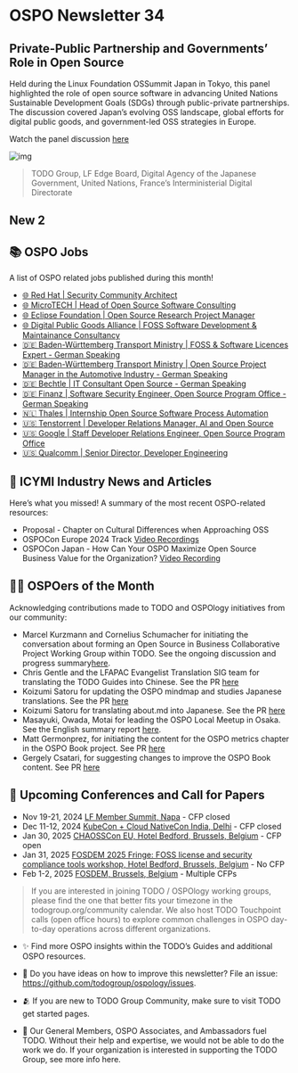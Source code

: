 # OSPO Newsletter 34

## Private-Public Partnership and Governments’ Role in Open Source

Held during the Linux Foundation OSSummit Japan in Tokyo, this panel highlighted the role of open source software in advancing United Nations Sustainable Development Goals (SDGs) through public-private partnerships. The discussion covered Japan’s evolving OSS landscape, global efforts for digital public goods, and government-led OSS strategies in Europe.

Watch the panel discussion [here](https://youtu.be/_cH0lGVRhng?si=WIEGkEWDhqxGU6yR)

![img](https://github.com/user-attachments/assets/f433972a-b036-4479-8e93-40e083c82a29)

> TODO Group, LF Edge Board, Digital Agency of the Japanese Government, United Nations, France’s Interministerial Digital Directorate

## New 2



## 📚 OSPO Jobs

A list of OSPO related jobs published during this month!

- [🌐 Red Hat | Security Community Architect](https://www.linkedin.com/jobs/view/4031099677/)
- [🌐 MicroTECH | Head of Open Source Software Consulting](https://www.linkedin.com/jobs/view/4038568229)
- [🌐 Eclipse Foundation | Open Source Research Project Manager](https://eclipsefoundation.applytojob.com/apply/l3HaziHpN9/OpenSource-Research-Project-Manager)
- [🌐 Digital Public Goods Alliance | FOSS Software Development & Maintainance Consultancy](https://link.digitalpublicgoods.net/software-development-job)
- [🇩🇪 Baden-Württemberg Transport Ministry | FOSS & Software Licences Expert - German Speaking](https://e-mobil-bw-gmbh.jobs.personio.de/job/1791038)
- [🇩🇪 Baden-Württemberg Transport Ministry | Open Source Project Manager in the Automotive Industry - German Speaking](https://e-mobil-bw-gmbh.jobs.personio.de/job/1790933)
- [🇩🇪 Bechtle | IT Consultant Open Source - German Speaking](https://jobs.bechtle.com/job/Hamburg-IT-Consultant-Open-Source-%28wmd%29-20359/776684302/ )
- [🇩🇪 Finanz | Software Security Engineer, Open Source Program Office - German Speaking](https://www.monster.de/stellenangebot/software-security-engineer-open-source-management-m-w-d-hannover-niedersachsen--19c864f8-e429-4872-98e8-ce886f2d2360)
- [🇳🇱 Thales | Internship Open Source Software Process Automation](https://careers.thalesgroup.com/global/en/job/R0255631/Internship-graduation-assignment-HBO-WO-Open-Source-Software-Process-Automation)
- [🇺🇸 Tenstorrent | Developer Relations Manager, AI and Open Source](https://www.linkedin.com/jobs/view/4041211407/)
- [🇺🇸 Google | Staff Developer Relations Engineer, Open Source Program Office](https://www.google.com/about/careers/applications/jobs/results/90018264423244486-staff-developer-relations-engineer-open-source-programs)
- [🇺🇸 Qualcomm | Senior Director, Developer Engineering](https://careers.qualcomm.com/careers/job/446701387975)


## 📌 ICYMI Industry News and Articles
Here’s what you missed! A summary of the most recent OSPO-related resources:

- Proposal - Chapter on Cultural Differences when Approaching OSS
- OSPOCon Europe 2024 Track [Video Recordings](https://youtube.com/playlist?list=PLbzoR-pLrL6oFD-XaL-sh3x5gd_ew4xsY&si=hk6JzW2uaA0wQlsN)
- OSPOCon Japan - How Can Your OSPO Maximize Open Source Business Value for the Organization? [Video Recording](https://youtu.be/trlJva2bqOI?si=oz3WhI8lqyLLm8sU)
  
## 🙋‍♀️ OSPOers of the Month
Acknowledging contributions made to TODO and OSPOlogy initiatives from our community:

- Marcel Kurzmann and Cornelius Schumacher for initiating the conversation about forming an Open Source in Business Collaborative Project Working Group within TODO. See the ongoing discussion and progress summary[here](https://github.com/todogroup/ospology/discussions/481).
- Chris Gentle and the LFAPAC Evangelist Translation SIG team for translating the TODO Guides into Chinese. See the PR [here](https://github.com/todogroup/todogroup.org/pull/499)
- Koizumi Satoru for updating the OSPO mindmap and studies Japanese translations. See the PR [here](https://github.com/todogroup/todogroup.org/pull/502)
- Koizumi Satoru for translating about.md into Japanese. See the PR [here](https://github.com/todogroup/todogroup.org/pull/493)
- Masayuki, Owada, Motai for leading the OSPO Local Meetup in Osaka. See the English summary report [here](https://github.com/todogroup/ospology/discussions/510).
- Matt Germonprez, for initiating the content for the OSPO metrics chapter in the OSPO Book project. See PR [here](https://github.com/todogroup/ospology/pull/516)
- Gergely Csatari, for suggesting changes to improve the OSPO Book content. See PR [here](https://github.com/todogroup/ospology/pull/504)

## 📎 Upcoming Conferences and Call for Papers

- Nov 19-21, 2024 [LF Member Summit, Napa](https://events.linuxfoundation.org/lf-member-summit/) - CFP closed
- Dec 11-12, 2024 [KubeCon + Cloud NativeCon India, Delhi](https://events.linuxfoundation.org/kubecon-cloudnativecon-india/) - CFP closed
- Jan 30, 2025 [CHAOSSCon EU, Hotel Bedford, Brussels, Belgium](https://chaoss.community/chaosscon-2025-eu/) - CFP open
- Jan 31, 2025 [FOSDEM 2025 Fringe: FOSS license and security compliance tools workshop, Hotel Bedford, Brussels, Belgium](https://pretix.eu/aboutcode/fosdem-2025/) - No CFP
- Feb 1-2, 2025 [FOSDEM, Brussels, Belgium](https://fosdem.org/2025/) - Multiple CFPs
  

> If you are interested in joining TODO / OSPOlogy working groups, please find the one that better fits your timezone in the todogroup.org/community calendar. We
also host TODO Touchpoint calls (open office hours) to explore common challenges in OSPO day-to-day operations across different organizations.

- ✨ Find more OSPO insights within the TODO’s Guides and additional OSPO resources.

- 🧐 Do you have ideas on how to improve this newsletter? File an issue: https://github.com/todogroup/ospology/issues.

- 🫂 If you are new to TODO Group Community, make sure to visit TODO get started pages.

- 💚 Our General Members, OSPO Associates, and Ambassadors fuel TODO. Without their help and expertise, we would not be able to do the work we do. If your organization is interested in supporting the TODO Group, see more info here.
